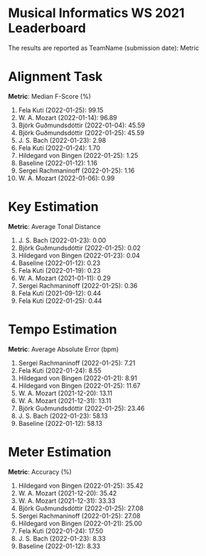 # Musical Informatics WS 2021 Leaderboard

The results are reported as TeamName (submission date): Metric

# Alignment Task

**Metric**: Median F-Score (%)

1. Fela Kuti (2022-01-25): 99.15
2. W. A. Mozart (2022-01-14): 96.89
3. Björk Guðmundsdóttir (2022-01-04): 45.59
3. Björk Guðmundsdóttir (2022-01-25): 45.59
4. J. S. Bach (2022-01-23): 2.98
5. Fela Kuti (2022-01-24): 1.70
6. Hildegard von Bingen (2022-01-25): 1.25
7. Baseline (2022-01-12): 1.16
7. Sergei Rachmaninoff (2022-01-25): 1.16
8. W. A. Mozart (2022-01-06): 0.99


# Key Estimation

**Metric**: Average Tonal Distance

1. J. S. Bach (2022-01-23): 0.00
2. Björk Guðmundsdóttir (2022-01-25): 0.02
3. Hildegard von Bingen (2022-01-23): 0.04
4. Baseline (2022-01-12): 0.23
4. Fela Kuti (2022-01-19): 0.23
5. W. A. Mozart (2021-01-11): 0.29
6. Sergei Rachmaninoff (2022-01-25): 0.36
7. Fela Kuti (2021-09-12): 0.44
7. Fela Kuti (2022-01-25): 0.44


# Tempo Estimation

**Metric**: Average Absolute Error (bpm)

1. Sergei Rachmaninoff (2022-01-25): 7.21
2. Fela Kuti (2022-01-24): 8.55
3. Hildegard von Bingen (2022-01-21): 8.91
4. Hildegard von Bingen (2022-01-25): 11.67
5. W. A. Mozart (2021-12-20): 13.11
5. W. A. Mozart (2021-12-31): 13.11
6. Björk Guðmundsdóttir (2022-01-25): 23.46
7. J. S. Bach (2022-01-23): 58.13
7. Baseline (2022-01-12): 58.13


# Meter Estimation

**Metric**: Accuracy (%)

1. Hildegard von Bingen (2022-01-25): 35.42
1. W. A. Mozart (2021-12-20): 35.42
2. W. A. Mozart (2021-12-31): 33.33
3. Björk Guðmundsdóttir (2022-01-25): 27.08
3. Sergei Rachmaninoff (2022-01-25): 27.08
4. Hildegard von Bingen (2022-01-21): 25.00
5. Fela Kuti (2022-01-24): 17.50
6. J. S. Bach (2022-01-23): 8.33
6. Baseline (2022-01-12): 8.33
